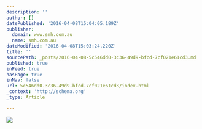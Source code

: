 ```yaml
---
description: ''
author: []
datePublished: '2016-04-08T15:04:05.189Z'
publisher:
  domain: www.smh.com.au
  name: smh.com.au
dateModified: '2016-04-08T15:03:24.220Z'
title: ''
sourcePath: _posts/2016-04-08-5c546dd0-3c36-49d9-bfcd-7cf021e61cd3.md
published: true
inFeed: true
hasPage: true
inNav: false
url: 5c546dd0-3c36-49d9-bfcd-7cf021e61cd3/index.html
_context: 'http://schema.org'
_type: Article

---
```

![](http://www.smh.com.au/content/dam/images/g/m/u/x/9/b/image.related.articleLeadwide.620x349.go1rwd.png/1460119470067.jpg)
